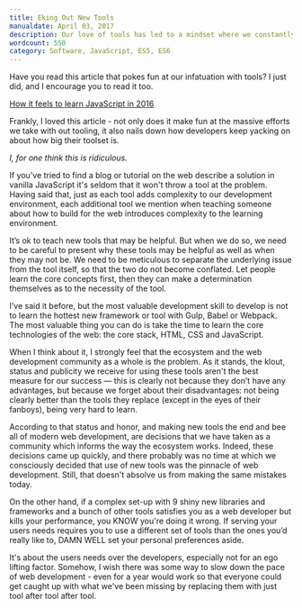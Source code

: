 ```yaml
---
title: Eking Out New Tools
manualdate: April 03, 2017
description: Our love of tools has led to a mindset where we constantly feel the need to seek and eek out the next great tool no matter what the cost
wordcount: 550 
category: Software, JavaScript, ES5, ES6
---
```


Have you read this article that pokes fun at our infatuation with tools? I just did, and I encourage you to read it too.

[How it feels to learn JavaScript in 2016](https://hackernoon.com/how-it-feels-to-learn-javascript-in-2016-d3a717dd577f)

Frankly, I loved this article - not only does it make fun at the massive efforts we take with out tooling, it also nails down how developers keep yacking on about how big their toolset is.

*I, for one think this is ridiculous.*
 
If you've tried to find a blog or tutorial on the web describe a solution in vanilla JavaScript it's seldom that it won't throw a tool at the problem. Having said that, just as each tool adds complexity to our development environment, each additional tool we mention when teaching someone about how to build for the web introduces complexity to the learning environment. 

It’s ok to teach new tools that may be helpful. But when we do so, we need to be careful to present why these tools may be helpful as well as when they may not be. We need to be meticulous to separate the underlying issue from the tool itself, so that the two do not become conflated. Let people learn the core concepts first, then they can make a determination themselves as to the necessity of the tool.

I’ve said it before, but the most valuable development skill to develop is not to learn the hottest new framework or tool with Gulp, Babel or Webpack. The most valuable thing you can do is take the time to learn the core technologies of the web: the core stack, HTML, CSS and JavaScript.

When I think about it, I strongly feel that the ecosystem and the web development community as a whole is the problem. As it stands, the klout, status and publicity we receive for using these tools aren't the best measure for our success — this is clearly not because they don’t have any advantages, but because we forget about their disadvantages: not being clearly better than the tools they replace (except in the eyes of their fanboys), being very hard to learn.

According to that status and honor, and making new tools the end and bee all of modern web development, are decisions that we have taken as a community which informs the way the ecosystem works. Indeed, these decisions came up quickly, and there probably was no time at which we consciously decided that use of new tools was the pinnacle of web development. Still, that doesn't absolve us from making the same mistakes today.

On the other hand, if a complex set-up with 9 shiny new libraries and frameworks and a bunch of other tools satisfies you as a web developer but kills your performance, you KNOW you're doing it wrong. If serving your users needs requires you to use a different set of tools than the ones you’d really like to, DAMN WELL set your personal preferences aside.

It's about the users needs over the developers, especially not for an ego lifting factor. Somehow, I wish there was some way to slow down the pace of web development - even for a year would work so that everyone could get caught up with what we've been missing by replacing them with just tool after tool after tool.

